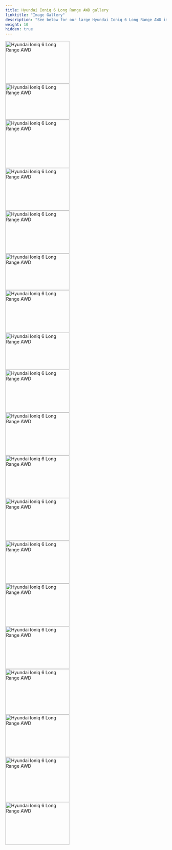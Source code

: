 ```yaml
---
title: Hyundai Ioniq 6 Long Range AWD gallery
linktitle: "Image Gallery"
description: "See below for our large Hyundai Ioniq 6 Long Range AWD image gallery. Click pictures for high-resolution versions."
weight: 10
hidden: true
---
```

<!-- markdownlint-disable MD033 -->
<div class="pswp-gallery pswp-grid-container" id ="my-gallery">
<div class="pswp-grid-item">
<a href="https://media.evkx.net/multimedia/models/hyundai/ioniq_6/ioniq_6_long_range_awd/exterior_1.jpg"
data-pswp-src="https://media.evkx.net/multimedia/models/hyundai/ioniq_6/ioniq_6_long_range_awd/exterior_1.jpg"
data-pswp-width="3000"
data-pswp-height="2001" 
target="_blank">
<img src="https://media.evkx.net/multimedia/models/hyundai/ioniq_6/ioniq_6_long_range_awd/exterior_1_xst.jpg" alt="Hyundai Ioniq 6 Long Range AWD" width="200px" height="133px" />
</a>
</div>
<div class="pswp-grid-item">
<a href="https://media.evkx.net/multimedia/models/hyundai/ioniq_6/ioniq_6_long_range_awd/exterior_2.jpg"
data-pswp-src="https://media.evkx.net/multimedia/models/hyundai/ioniq_6/ioniq_6_long_range_awd/exterior_2.jpg"
data-pswp-width="3000"
data-pswp-height="1687" 
target="_blank">
<img src="https://media.evkx.net/multimedia/models/hyundai/ioniq_6/ioniq_6_long_range_awd/exterior_2_xst.jpg" alt="Hyundai Ioniq 6 Long Range AWD" width="200px" height="112px" />
</a>
</div>
<div class="pswp-grid-item">
<a href="https://media.evkx.net/multimedia/models/hyundai/ioniq_6/ioniq_6_long_range_awd/exterior_3.jpg"
data-pswp-src="https://media.evkx.net/multimedia/models/hyundai/ioniq_6/ioniq_6_long_range_awd/exterior_3.jpg"
data-pswp-width="3000"
data-pswp-height="2250" 
target="_blank">
<img src="https://media.evkx.net/multimedia/models/hyundai/ioniq_6/ioniq_6_long_range_awd/exterior_3_xst.jpg" alt="Hyundai Ioniq 6 Long Range AWD" width="200px" height="150px" />
</a>
</div>
<div class="pswp-grid-item">
<a href="https://media.evkx.net/multimedia/models/hyundai/ioniq_6/ioniq_6_long_range_awd/exterior_4.jpg"
data-pswp-src="https://media.evkx.net/multimedia/models/hyundai/ioniq_6/ioniq_6_long_range_awd/exterior_4.jpg"
data-pswp-width="3000"
data-pswp-height="2001" 
target="_blank">
<img src="https://media.evkx.net/multimedia/models/hyundai/ioniq_6/ioniq_6_long_range_awd/exterior_4_xst.jpg" alt="Hyundai Ioniq 6 Long Range AWD" width="200px" height="133px" />
</a>
</div>
<div class="pswp-grid-item">
<a href="https://media.evkx.net/multimedia/models/hyundai/ioniq_6/ioniq_6_long_range_awd/frontseats_1.jpg"
data-pswp-src="https://media.evkx.net/multimedia/models/hyundai/ioniq_6/ioniq_6_long_range_awd/frontseats_1.jpg"
data-pswp-width="3000"
data-pswp-height="2000" 
target="_blank">
<img src="https://media.evkx.net/multimedia/models/hyundai/ioniq_6/ioniq_6_long_range_awd/frontseats_1_xst.jpg" alt="Hyundai Ioniq 6 Long Range AWD" width="200px" height="133px" />
</a>
</div>
<div class="pswp-grid-item">
<a href="https://media.evkx.net/multimedia/models/hyundai/ioniq_6/ioniq_6_long_range_awd/frontseats_2.jpg"
data-pswp-src="https://media.evkx.net/multimedia/models/hyundai/ioniq_6/ioniq_6_long_range_awd/frontseats_2.jpg"
data-pswp-width="3000"
data-pswp-height="1716" 
target="_blank">
<img src="https://media.evkx.net/multimedia/models/hyundai/ioniq_6/ioniq_6_long_range_awd/frontseats_2_xst.jpg" alt="Hyundai Ioniq 6 Long Range AWD" width="200px" height="114px" />
</a>
</div>
<div class="pswp-grid-item">
<a href="https://media.evkx.net/multimedia/models/hyundai/ioniq_6/ioniq_6_long_range_awd/headlights_1.jpg"
data-pswp-src="https://media.evkx.net/multimedia/models/hyundai/ioniq_6/ioniq_6_long_range_awd/headlights_1.jpg"
data-pswp-width="3000"
data-pswp-height="2000" 
target="_blank">
<img src="https://media.evkx.net/multimedia/models/hyundai/ioniq_6/ioniq_6_long_range_awd/headlights_1_xst.jpg" alt="Hyundai Ioniq 6 Long Range AWD" width="200px" height="133px" />
</a>
</div>
<div class="pswp-grid-item">
<a href="https://media.evkx.net/multimedia/models/hyundai/ioniq_6/ioniq_6_long_range_awd/interior_1.jpg"
data-pswp-src="https://media.evkx.net/multimedia/models/hyundai/ioniq_6/ioniq_6_long_range_awd/interior_1.jpg"
data-pswp-width="3000"
data-pswp-height="1729" 
target="_blank">
<img src="https://media.evkx.net/multimedia/models/hyundai/ioniq_6/ioniq_6_long_range_awd/interior_1_xst.jpg" alt="Hyundai Ioniq 6 Long Range AWD" width="200px" height="115px" />
</a>
</div>
<div class="pswp-grid-item">
<a href="https://media.evkx.net/multimedia/models/hyundai/ioniq_6/ioniq_6_long_range_awd/interior_2.jpg"
data-pswp-src="https://media.evkx.net/multimedia/models/hyundai/ioniq_6/ioniq_6_long_range_awd/interior_2.jpg"
data-pswp-width="3000"
data-pswp-height="2000" 
target="_blank">
<img src="https://media.evkx.net/multimedia/models/hyundai/ioniq_6/ioniq_6_long_range_awd/interior_2_xst.jpg" alt="Hyundai Ioniq 6 Long Range AWD" width="200px" height="133px" />
</a>
</div>
<div class="pswp-grid-item">
<a href="https://media.evkx.net/multimedia/models/hyundai/ioniq_6/ioniq_6_long_range_awd/interior_3.jpg"
data-pswp-src="https://media.evkx.net/multimedia/models/hyundai/ioniq_6/ioniq_6_long_range_awd/interior_3.jpg"
data-pswp-width="3000"
data-pswp-height="2001" 
target="_blank">
<img src="https://media.evkx.net/multimedia/models/hyundai/ioniq_6/ioniq_6_long_range_awd/interior_3_xst.jpg" alt="Hyundai Ioniq 6 Long Range AWD" width="200px" height="133px" />
</a>
</div>
<div class="pswp-grid-item">
<a href="https://media.evkx.net/multimedia/models/hyundai/ioniq_6/ioniq_6_long_range_awd/main_1.jpg"
data-pswp-src="https://media.evkx.net/multimedia/models/hyundai/ioniq_6/ioniq_6_long_range_awd/main_1.jpg"
data-pswp-width="3000"
data-pswp-height="2001" 
target="_blank">
<img src="https://media.evkx.net/multimedia/models/hyundai/ioniq_6/ioniq_6_long_range_awd/main_1_xst.jpg" alt="Hyundai Ioniq 6 Long Range AWD" width="200px" height="133px" />
</a>
</div>
<div class="pswp-grid-item">
<a href="https://media.evkx.net/multimedia/models/hyundai/ioniq_6/ioniq_6_long_range_awd/rearlights_1.jpg"
data-pswp-src="https://media.evkx.net/multimedia/models/hyundai/ioniq_6/ioniq_6_long_range_awd/rearlights_1.jpg"
data-pswp-width="3000"
data-pswp-height="2001" 
target="_blank">
<img src="https://media.evkx.net/multimedia/models/hyundai/ioniq_6/ioniq_6_long_range_awd/rearlights_1_xst.jpg" alt="Hyundai Ioniq 6 Long Range AWD" width="200px" height="133px" />
</a>
</div>
<div class="pswp-grid-item">
<a href="https://media.evkx.net/multimedia/models/hyundai/ioniq_6/ioniq_6_long_range_awd/screens_1.jpg"
data-pswp-src="https://media.evkx.net/multimedia/models/hyundai/ioniq_6/ioniq_6_long_range_awd/screens_1.jpg"
data-pswp-width="3000"
data-pswp-height="2000" 
target="_blank">
<img src="https://media.evkx.net/multimedia/models/hyundai/ioniq_6/ioniq_6_long_range_awd/screens_1_xst.jpg" alt="Hyundai Ioniq 6 Long Range AWD" width="200px" height="133px" />
</a>
</div>
<div class="pswp-grid-item">
<a href="https://media.evkx.net/multimedia/models/hyundai/ioniq_6/ioniq_6_long_range_awd/screens_2.jpg"
data-pswp-src="https://media.evkx.net/multimedia/models/hyundai/ioniq_6/ioniq_6_long_range_awd/screens_2.jpg"
data-pswp-width="3000"
data-pswp-height="2000" 
target="_blank">
<img src="https://media.evkx.net/multimedia/models/hyundai/ioniq_6/ioniq_6_long_range_awd/screens_2_xst.jpg" alt="Hyundai Ioniq 6 Long Range AWD" width="200px" height="133px" />
</a>
</div>
<div class="pswp-grid-item">
<a href="https://media.evkx.net/multimedia/models/hyundai/ioniq_6/ioniq_6_long_range_awd/screens_3.jpg"
data-pswp-src="https://media.evkx.net/multimedia/models/hyundai/ioniq_6/ioniq_6_long_range_awd/screens_3.jpg"
data-pswp-width="3000"
data-pswp-height="2001" 
target="_blank">
<img src="https://media.evkx.net/multimedia/models/hyundai/ioniq_6/ioniq_6_long_range_awd/screens_3_xst.jpg" alt="Hyundai Ioniq 6 Long Range AWD" width="200px" height="133px" />
</a>
</div>
<div class="pswp-grid-item">
<a href="https://media.evkx.net/multimedia/models/hyundai/ioniq_6/ioniq_6_long_range_awd/secondrowseats_1.jpg"
data-pswp-src="https://media.evkx.net/multimedia/models/hyundai/ioniq_6/ioniq_6_long_range_awd/secondrowseats_1.jpg"
data-pswp-width="3000"
data-pswp-height="2123" 
target="_blank">
<img src="https://media.evkx.net/multimedia/models/hyundai/ioniq_6/ioniq_6_long_range_awd/secondrowseats_1_xst.jpg" alt="Hyundai Ioniq 6 Long Range AWD" width="200px" height="141px" />
</a>
</div>
<div class="pswp-grid-item">
<a href="https://media.evkx.net/multimedia/models/hyundai/ioniq_6/ioniq_6_long_range_awd/secondrowseats_2.jpg"
data-pswp-src="https://media.evkx.net/multimedia/models/hyundai/ioniq_6/ioniq_6_long_range_awd/secondrowseats_2.jpg"
data-pswp-width="3000"
data-pswp-height="2000" 
target="_blank">
<img src="https://media.evkx.net/multimedia/models/hyundai/ioniq_6/ioniq_6_long_range_awd/secondrowseats_2_xst.jpg" alt="Hyundai Ioniq 6 Long Range AWD" width="200px" height="133px" />
</a>
</div>
<div class="pswp-grid-item">
<a href="https://media.evkx.net/multimedia/models/hyundai/ioniq_6/ioniq_6_long_range_awd/soundsystem_1.jpg"
data-pswp-src="https://media.evkx.net/multimedia/models/hyundai/ioniq_6/ioniq_6_long_range_awd/soundsystem_1.jpg"
data-pswp-width="3000"
data-pswp-height="2100" 
target="_blank">
<img src="https://media.evkx.net/multimedia/models/hyundai/ioniq_6/ioniq_6_long_range_awd/soundsystem_1_xst.jpg" alt="Hyundai Ioniq 6 Long Range AWD" width="200px" height="140px" />
</a>
</div>
<div class="pswp-grid-item">
<a href="https://media.evkx.net/multimedia/models/hyundai/ioniq_6/ioniq_6_long_range_awd/v2l_1.jpg"
data-pswp-src="https://media.evkx.net/multimedia/models/hyundai/ioniq_6/ioniq_6_long_range_awd/v2l_1.jpg"
data-pswp-width="3000"
data-pswp-height="2001" 
target="_blank">
<img src="https://media.evkx.net/multimedia/models/hyundai/ioniq_6/ioniq_6_long_range_awd/v2l_1_xst.jpg" alt="Hyundai Ioniq 6 Long Range AWD" width="200px" height="133px" />
</a>
</div>
</div>
<script type="module">
  import PhotoSwipeLightbox from '/js/photoswipe-lightbox.esm.js';
    const lightbox = new PhotoSwipeLightbox({
       gallery: '#my-gallery',
        children: 'a',
        pswpModule: () => import('/js/photoswipe.esm.js')
    });
lightbox.init();
</script>
